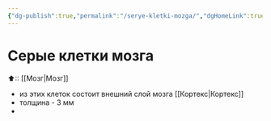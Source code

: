 ```yaml
---
{"dg-publish":true,"permalink":"/serye-kletki-mozga/","dgHomeLink":true,"dgPassFrontmatter":false}
---
```


# Серые клетки мозга

⬆:: [[Мозг|Мозг]]

- из этих клеток состоит внешний слой мозга [[Кортекс|Кортекс]]
- толщина - 3 мм
- 
